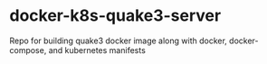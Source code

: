 # docker-k8s-quake3-server
Repo for building quake3 docker image along with docker, docker-compose, and kubernetes manifests
